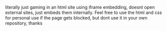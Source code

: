 literally just gaming in an html site using iframe embedding, doesnt open external sites, just embeds them internally. 
Feel free to use the html and css for personal use if the page gets blocked, but dont use it in your own repository, thanks
